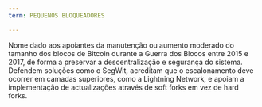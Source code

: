 ```yaml
---
term: PEQUENOS BLOQUEADORES

---
```

Nome dado aos apoiantes da manutenção ou aumento moderado do tamanho dos blocos de Bitcoin durante a Guerra dos Blocos entre 2015 e 2017, de forma a preservar a descentralização e segurança do sistema. Defendem soluções como o SegWit, acreditam que o escalonamento deve ocorrer em camadas superiores, como a Lightning Network, e apoiam a implementação de actualizações através de soft forks em vez de hard forks.